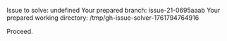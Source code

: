 Issue to solve: undefined
Your prepared branch: issue-21-0695aaab
Your prepared working directory: /tmp/gh-issue-solver-1761794764916

Proceed.